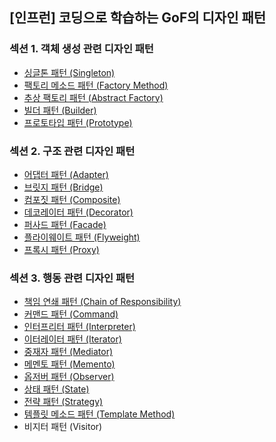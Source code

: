 ## [인프런] 코딩으로 학습하는 GoF의 디자인 패턴

### 섹션 1. 객체 생성 관련 디자인 패턴

- <a href="md/_01_creational_patterns/01.Singleton.md">싱글톤 패턴 (Singleton)</a>
- <a href="md/_01_creational_patterns/02.Factory Method.md">팩토리 메소드 패턴 (Factory Method)</a>
- <a href="md/_01_creational_patterns/03.Abstract Factory.md">추상 팩토리 패턴 (Abstract Factory)</a>
- <a href="md/_01_creational_patterns/04.Builder.md">빌더 패턴 (Builder)</a>
- <a href="md/_01_creational_patterns/05.Prototype.md">프로토타입 패턴 (Prototype)</a>

### 섹션 2. 구조 관련 디자인 패턴

- <a href="md/_02_structural_patterns/06.Adapter.md">어댑터 패턴 (Adapter)</a>
- <a href="md/_02_structural_patterns/07.Bridge.md">브릿지 패턴 (Bridge)</a>
- <a href="md/_02_structural_patterns/08.Composite.md">컴포짓 패턴 (Composite)</a>
- <a href="md/_02_structural_patterns/09.Decorator.md">데코레이터 패턴 (Decorator)</a>
- <a href="md/_02_structural_patterns/10.Facade.md">퍼사드 패턴 (Facade)</a>
- <a href="md/_02_structural_patterns/11.Flyweight.md">플라이웨이트 패턴 (Flyweight)</a>
- <a href="md/_02_structural_patterns/12.Proxy.md">프록시 패턴 (Proxy)</a>

### 섹션 3. 행동 관련 디자인 패턴

- <a href="md/_03_behavioral_patterns/13.Chain of Responsibility.md">책임 연쇄 패턴 (Chain of Responsibility)</a>
- <a href="md/_03_behavioral_patterns/14.Command.md">커맨드 패턴 (Command)</a>
- <a href="md/_03_behavioral_patterns/15.Interpreter.md">인터프리터 패턴 (Interpreter)</a>
- <a href="md/_03_behavioral_patterns/16.Iterator.md">이터레이터 패턴 (Iterator)</a>
- <a href="md/_03_behavioral_patterns/17.Mediator.md">중재자 패턴 (Mediator)</a>
- <a href="md/_03_behavioral_patterns/18.Memento.md">메멘토 패턴 (Memento)</a>
- <a href="md/_03_behavioral_patterns/19.Observer.md">옵저버 패턴 (Observer)</a>
- <a href="md/_03_behavioral_patterns/20.State.md">상태 패턴 (State)</a>
- <a href="md/_03_behavioral_patterns/21.Strategy.md">전략 패턴 (Strategy)</a>
- <a href="md/_03_behavioral_patterns/22.Template Method.md">템플릿 메소드 패턴 (Template Method)</a>
- 비지터 패턴 (Visitor)
